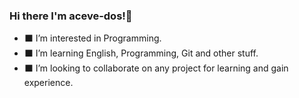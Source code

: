 ### Hi there  I'm aceve-dos!👋

- :black_large_square: I’m interested in Programming.
- :black_large_square: I’m learning English, Programming, Git and other stuff.
- :black_large_square: I’m looking to collaborate on any project for learning and gain experience.

